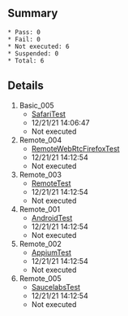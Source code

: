 ## Summary
	* Pass: 0
	* Fail: 0
	* Not executed: 6
	* Suspended: 0
	* Total: 6
## Details
1. Basic\_005
	* [SafariTest ](..%2FTests%2FMacOS%2Fautomation%2Fbasic%2FSafariTest.MD)
	* 12/21/21 14:06:47
	* Not executed
2. Remote\_004
	* [RemoteWebRtcFirefoxTest ](..%2FTests%2FMacOS%2Fautomation%2Fremote%2FRemoteWebRtcFirefoxTest.MD)
	* 12/21/21 14:12:54
	* Not executed
3. Remote\_003
	* [RemoteTest ](..%2FTests%2FMacOS%2Fautomation%2Fremote%2FRemoteTest.MD)
	* 12/21/21 14:12:54
	* Not executed
4. Remote\_001
	* [AndroidTest ](..%2FTests%2FMacOS%2Fautomation%2Fremote%2FAndroidTest.MD)
	* 12/21/21 14:12:54
	* Not executed
5. Remote\_002
	* [AppiumTest ](..%2FTests%2FMacOS%2Fautomation%2Fremote%2FAppiumTest.MD)
	* 12/21/21 14:12:54
	* Not executed
6. Remote\_005
	* [SaucelabsTest ](..%2FTests%2FMacOS%2Fautomation%2Fremote%2FSaucelabsTest.MD)
	* 12/21/21 14:12:54
	* Not executed
